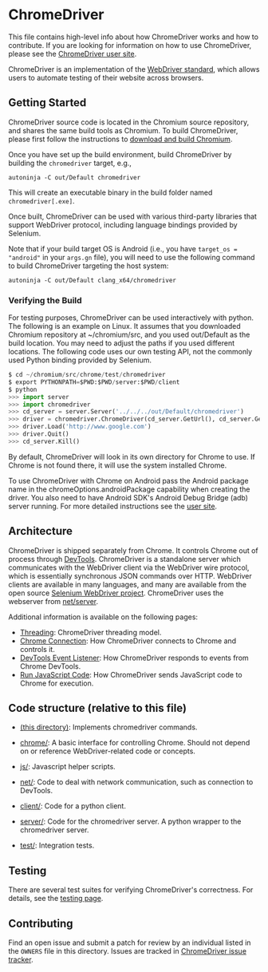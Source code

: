 # ChromeDriver

This file contains high-level info about how ChromeDriver works and how to
contribute. If you are looking for information on how to use ChromeDriver,
please see the [ChromeDriver user site](https://chromedriver.chromium.org/).

ChromeDriver is an implementation of the
[WebDriver standard](https://w3c.github.io/webdriver/),
which allows users to automate testing of their website across browsers.

## Getting Started

ChromeDriver source code is located in the Chromium source repository,
and shares the same build tools as Chromium.
To build ChromeDriver, please first follow the instructions to
[download and build Chromium](https://www.chromium.org/developers/how-tos/get-the-code).

Once you have set up the build environment,
build ChromeDriver by building the `chromedriver` target, e.g.,

```
autoninja -C out/Default chromedriver
```

This will create an executable binary in the build folder named
`chromedriver[.exe]`.

Once built, ChromeDriver can be used with various third-party libraries that
support WebDriver protocol, including language bindings provided by Selenium.

Note that if your build target OS is Android (i.e., you have
`target_os = "android"` in your `args.gn` file), you will need to use the
following command to build ChromeDriver targeting the host system:

```
autoninja -C out/Default clang_x64/chromedriver
```

### Verifying the Build

For testing purposes, ChromeDriver can be used interactively with python.
The following is an example on Linux. It assumes that you downloaded Chromium
repository at ~/chromium/src, and you used out/Default as the build location.
You may need to adjust the paths if you used different locations.
The following code uses our own testing API, not the commonly used Python
binding provided by Selenium.

```python
$ cd ~/chromium/src/chrome/test/chromedriver
$ export PYTHONPATH=$PWD:$PWD/server:$PWD/client
$ python
>>> import server
>>> import chromedriver
>>> cd_server = server.Server('../../../out/Default/chromedriver')
>>> driver = chromedriver.ChromeDriver(cd_server.GetUrl(), cd_server.GetPid())
>>> driver.Load('http://www.google.com')
>>> driver.Quit()
>>> cd_server.Kill()
```

By default, ChromeDriver will look in its own directory for Chrome to use.
If Chrome is not found there, it will use the system installed Chrome.

To use ChromeDriver with Chrome on Android pass the Android package name in the
chromeOptions.androidPackage capability when creating the driver. You also need
to have Android SDK's Android Debug Bridge (adb) server running. For
more detailed instructions see the [user site](https://chromedriver.chromium.org/getting-started/getting-started---android).

## Architecture

ChromeDriver is shipped separately from Chrome. It controls Chrome out of
process through [DevTools](https://chromedevtools.github.io/devtools-protocol/).
ChromeDriver is a standalone server which
communicates with the WebDriver client via the WebDriver wire protocol, which
is essentially synchronous JSON commands over HTTP. WebDriver clients are
available in many languages, and many are available from the open source
[Selenium WebDriver project](https://www.selenium.dev/).
ChromeDriver uses the webserver from
[net/server](https://source.chromium.org/chromium/chromium/src/+/main:net/server/).

Additional information is available on the following pages:
* [Threading](docs/threading.md): ChromeDriver threading model.
* [Chrome Connection](docs/chrome_connection.md):
  How ChromeDriver connects to Chrome and controls it.
* [DevTools Event Listener](docs/event_listener.md):
  How ChromeDriver responds to events from Chrome DevTools.
* [Run JavaScript Code](docs/run_javascript.md):
  How ChromeDriver sends JavaScript code to Chrome for execution.

## Code structure (relative to this file)

* [(this directory)](.):
Implements chromedriver commands.

* [chrome/](chrome/):
A basic interface for controlling Chrome. Should not depend on or reference
WebDriver-related code or concepts.

* [js/](js/):
Javascript helper scripts.

* [net/](net/):
Code to deal with network communication, such as connection to DevTools.

* [client/](client/):
Code for a python client.

* [server/](server/):
Code for the chromedriver server.
A python wrapper to the chromedriver server.

* [test/](test/):
Integration tests.

## Testing

There are several test suites for verifying ChromeDriver's correctness.
For details, see the [testing page](docs/testing.md).

## Contributing

Find an open issue and submit a patch for review by an individual listed in
the `OWNERS` file in this directory. Issues are tracked in
[ChromeDriver issue tracker](https://crbug.com/chromedriver).
